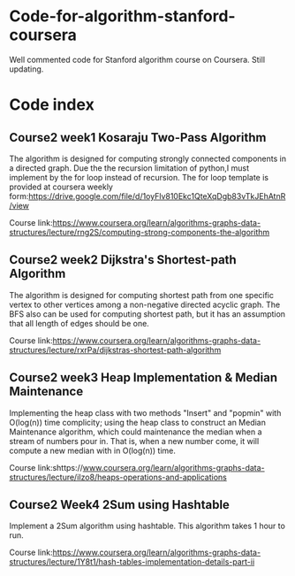 # Code-for-algorithm-stanford-coursera

Well commented code for Stanford algorithm course on Coursera. Still updating.

# Code index

## Course2 week1 Kosaraju Two-Pass Algorithm
The algorithm is designed for computing strongly connected components in a directed graph. Due the the recursion limitation of python,I must implement by the for loop instead of recursion. The for loop template is provided at coursera weekly form:https://drive.google.com/file/d/1oyFlv810Ekc1QteXqDgb83vTkJEhAtnR/view

Course link:https://www.coursera.org/learn/algorithms-graphs-data-structures/lecture/rng2S/computing-strong-components-the-algorithm


## Course2 week2 Dijkstra's Shortest-path Algorithm
The algorithm is designed for computing shortest path from one specific vertex to other vertices among a non-negative directed acyclic graph. The BFS also can be used for computing shortest path, but it has an assumption that all length of edges should be one.

Course link:https://www.coursera.org/learn/algorithms-graphs-data-structures/lecture/rxrPa/dijkstras-shortest-path-algorithm


## Course2 week3 Heap Implementation & Median Maintenance
Implementing the heap class with two methods "Insert" and "popmin" with O(log(n)) time complicity; using the heap class to construct an Median Maintenance algorithm, which could maintenance the median when a stream of numbers pour in. That is, when a new number come, it will compute a new median with in O(log(n)) time.

Course link:shttps://www.coursera.org/learn/algorithms-graphs-data-structures/lecture/iIzo8/heaps-operations-and-applications


## Course2 Week4 2Sum using Hashtable
Implement a 2Sum algorithm using hashtable. This algorithm takes 1 hour to run.

Course link:https://www.coursera.org/learn/algorithms-graphs-data-structures/lecture/1Y8t1/hash-tables-implementation-details-part-ii
